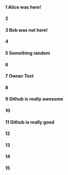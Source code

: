 #### 1 Alice was here!
#### 2
#### 3 Bob was not here!
#### 4
#### 5 Something random
#### 6
#### 7 Owner Text
#### 8
#### 9 Github is really awesome
#### 10
#### 11 Github is really good
#### 12
#### 13
#### 14
#### 15